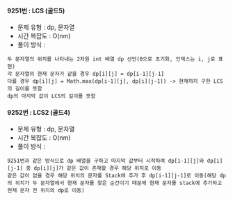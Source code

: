 #### 9251번 :  LCS (골드5)
  * 문제 유형 : dp, 문자열
  * 시간 복잡도 : O(nm)
  * 풀이 방식 : 
  ```
  두 문자열의 위치를 나타내는 2차원 int 배열 dp 선언(0으로 초기화, 인덱스는 i, j로 표현)
  각 문자열의 현재 문자가 같을 경우 dp[i][j] = dp[i-1][j-1]
  다를 경우 dp[i][j] = Math.max(dp[i-1][j], dp[i][j-1]) -> 현재까지 구한 LCS의 길이를 뜻함
  dp의 마지막 값이 LCS의 길이를 뜻함
  ```
  
#### 9252번 :  LCS2 (골드4)
  * 문제 유형 : dp, 문자열
  * 시간 복잡도 : O(nm)
  * 풀이 방식 : 
  ```
  9251번과 같은 방식으로 dp 배열을 구하고 마지막 값부터 시작하여 dp[i-1][j]와 dp[i][j-1] 중 dp[i][j]가 같은 값이 존재할 경우 해당 위치로 이동
  같은 값이 없을 경우 해당 위치의 문자를 Stack에 추가 후 dp[i-1][j-1]로 이동(해당 dp의 위치가 두 문자열에서 현재 문자를 찾은 순간이기 때문에 현재 문자를 stack에 추가하고 현재 문자 전 위치의 dp로 이동)
  ```
